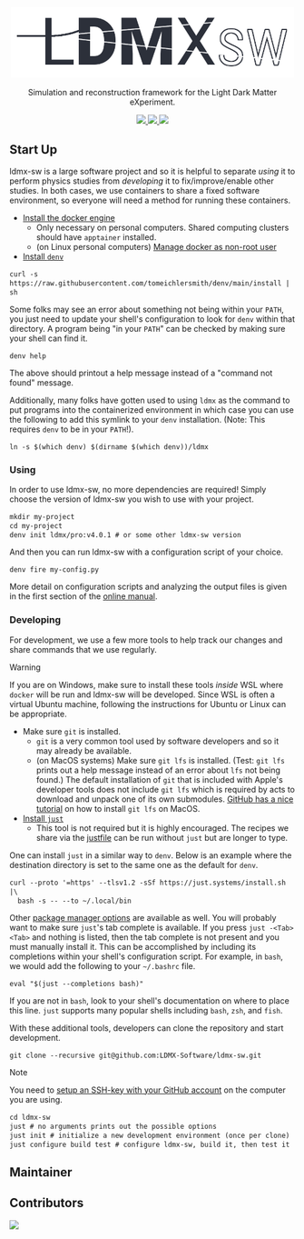 <p align="center">
    <img src="https://github.com/LDMX-Software/ldmx-software.github.io/blob/trunk/src/img/ldmx_logo_dark.png" width="500">
</p>

<p align="center">
    Simulation and reconstruction framework for the Light Dark Matter eXperiment.  
</p>

<p align="center">
    <a href="http://perso.crans.org/besson/LICENSE.html" alt="GPLv3 license">
        <img src="https://img.shields.io/badge/License-GPLv3-blue.svg" />
    </a>
    <a href="https://github.com/LDMX-Software/ldmx-sw/actions/workflows/build_production_image.yml" alt="Build Production Image">
        <img src="https://github.com/LDMX-Software/ldmx-sw/actions/workflows/build_production_image.yml/badge.svg"/>
    </a>
    <img src="https://github.com/LDMX-Software/ldmx-sw/actions/workflows/basic_test.yml/badge.svg" />
</p>

## Start Up
ldmx-sw is a large software project and so it is helpful to separate _using_ it to
perform physics studies from _developing_ it to fix/improve/enable other studies.
In both cases, we use containers to share a fixed software environment, so everyone
will need a method for running these containers.

- [Install the docker engine](https://docs.docker.com/engine/install/)
  - Only necessary on personal computers. Shared computing clusters should have `apptainer` installed.
  - (on Linux personal computers) [Manage docker as non-root user](https://docs.docker.com/engine/install/linux-postinstall/#manage-docker-as-a-non-root-user)
- [Install `denv`](https://tomeichlersmith.github.io/denv/getting_started.html#installation)
```
curl -s https://raw.githubusercontent.com/tomeichlersmith/denv/main/install | sh
```
Some folks may see an error about something not being within your `PATH`,
you just need to update your shell's configuration to look for `denv` within
that directory.
A program being "in your `PATH`" can be checked by making sure your shell
can find it.
```
denv help
```
The above should printout a help message instead of a "command not found"
message.

Additionally, many folks have gotten used to using `ldmx` as the command
to put programs into the containerized environment in which case you can
use the following to add this symlink to your `denv` installation.
(Note: This requires `denv` to be in your `PATH`!).
```
ln -s $(which denv) $(dirname $(which denv))/ldmx
```

### Using
In order to use ldmx-sw, no more dependencies are required!
Simply choose the version of ldmx-sw you wish to use with your project.
```
mkdir my-project
cd my-project
denv init ldmx/pro:v4.0.1 # or some other ldmx-sw version
```
And then you can run ldmx-sw with a configuration script of your choice.
```
denv fire my-config.py
```
More detail on configuration scripts and analyzing the output files
is given in the first section of the [online manual](ldmx-software.github.io).

### Developing
For development, we use a few more tools to help track our changes and share commands
that we use regularly.

> [!WARNING]
> If you are on Windows, make sure to install these tools _inside_ WSL where `docker`
> will be run and ldmx-sw will be developed. Since WSL is often a virtual Ubuntu machine,
> following the instructions for Ubuntu or Linux can be appropriate.

- Make sure `git` is installed.
  - `git` is a very common tool used by software developers and so it may already be available.
  - (on MacOS systems) Make sure `git lfs` is installed. (Test: `git lfs` prints out a help message instead of an error about `lfs` not being found.) The default installation of `git` that is included with Apple's developer tools does not include `git lfs` which is required by acts to download and unpack one of its own submodules. [GitHub has a nice tutorial](https://docs.github.com/en/repositories/working-with-files/managing-large-files/installing-git-large-file-storage?platform=mac) on how to install `git lfs` on MacOS.
- [Install `just`](https://just.systems/man/en/chapter_5.html)
  - This tool is not required but it is highly encouraged. The recipes we share via the [justfile](justfile) can be run without `just` but are longer to type.

One can install `just` in a similar way to `denv`. Below is an example where the
destination directory is set to the same one as the default for `denv`.
```
curl --proto '=https' --tlsv1.2 -sSf https://just.systems/install.sh |\
  bash -s -- --to ~/.local/bin
```
Other [package manager options](https://just.systems/man/en/chapter_4.html) are available
as well.
You will probably want to make sure `just`'s tab complete is available.
If you press `just -<Tab><Tab>` and nothing is listed, then the tab complete is
not present and you must manually install it.
This can be accomplished by including its completions within your shell's
configuration script. For example, in `bash`, we would add the following
to your `~/.bashrc` file.
```
eval "$(just --completions bash)"
```
If you are not in `bash`, look to your shell's documentation on where to place
this line. `just` supports many popular shells including `bash`, `zsh`, and `fish`.

With these additional tools, developers can clone the repository and start development.
```
git clone --recursive git@github.com:LDMX-Software/ldmx-sw.git
```

> [!NOTE]
> You need to [setup an SSH-key with your GitHub account](https://docs.github.com/en/authentication/connecting-to-github-with-ssh) on the computer you are using.

```
cd ldmx-sw
just # no arguments prints out the possible options
just init # initialize a new development environment (once per clone)
just configure build test # configure ldmx-sw, build it, then test it
```

## Maintainer 

## Contributors

<a href="https://github.com/LDMX-Software/ldmx-sw/graphs/contributors">
  <img src="https://contributors-img.web.app/image?repo=LDMX-Software/ldmx-sw" />
</a>

